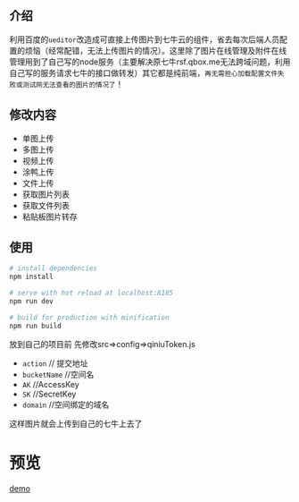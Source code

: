 ## 介绍

利用百度的`ueditor`改造成可直接上传图片到七牛云的组件，省去每次后端人员配置的烦恼（经常配错，无法上传图片的情况）。这里除了图片在线管理及附件在线管理用到了自己写的node服务（主要解决原七牛rsf.qbox.me无法跨域问题，利用自己写的服务请求七牛的接口做转发）其它都是纯前端，`再无需担心加载配置文件失败或测试网无法查看的图片的情况了`！

## 修改内容

- 单图上传
- 多图上传
- 视频上传
- 涂鸭上传
- 文件上传
- 获取图片列表
- 获取文件列表
- 粘贴板图片转存

## 使用

``` bash
# install dependencies
npm install 

# serve with hot reload at localhost:8185
npm run dev

# build for production with minification
npm run build

```

放到自己的项目前 先修改src=>config=>qiniuToken.js
- `action`   // 提交地址
- `bucketName`   //空间名
- `AK`   //AccessKey
- `SK`   //SecretKey
- `domain`   //空间绑定的域名

这样图片就会上传到自己的七牛上去了

# 预览

[demo](https://qsued-teams.github.io/editor-qinniu/dist/index.html#/editor)

